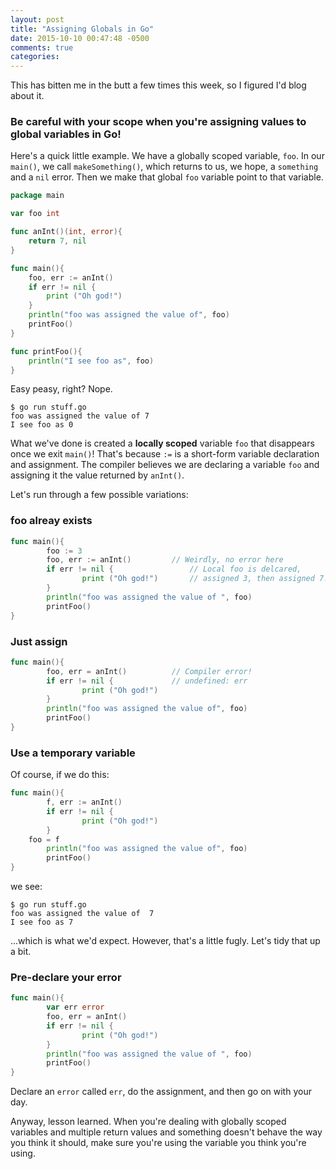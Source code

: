 ```yaml
---
layout: post
title: "Assigning Globals in Go"
date: 2015-10-10 00:47:48 -0500
comments: true
categories: 
---
```


This has bitten me in the butt a few times this week, so I figured I'd blog about it.

### Be careful with your scope when you're assigning values to global variables in Go!


Here's a quick little example. We have a globally scoped variable, `foo`. In our `main()`, we call `makeSomething()`, which returns to us, we hope, a `something` and a `nil` error. Then we make that global `foo` variable point to that variable.

``` go
package main

var foo int

func anInt()(int, error){
	return 7, nil
}

func main(){
	foo, err := anInt()
	if err != nil {
		print ("Oh god!")
	}
	println("foo was assigned the value of", foo)
	printFoo()
}

func printFoo(){
	println("I see foo as", foo)
}
```

Easy peasy, right? Nope. 

```
$ go run stuff.go
foo was assigned the value of 7
I see foo as 0
```


What we've done is created a **locally scoped** variable `foo` that disappears once we exit `main()`! That's because `:=` is a short-form variable declaration and assignment. The compiler believes we are declaring a variable `foo` and assigning it the value returned by `anInt()`.

Let's run through a few possible variations:

### foo alreay exists

``` go
func main(){
        foo := 3
        foo, err := anInt()			// Weirdly, no error here
        if err != nil {					// Local foo is delcared,
                print ("Oh god!")		// assigned 3, then assigned 7.
        }
        println("foo was assigned the value of ", foo)
        printFoo()
}
```

### Just assign

``` go
func main(){
        foo, err = anInt()			// Compiler error!
        if err != nil {				// undefined: err
                print ("Oh god!")
        }
        println("foo was assigned the value of", foo)
        printFoo()
}
```


### Use a temporary variable

Of course, if we do this:

``` go
func main(){
        f, err := anInt()
        if err != nil {
                print ("Oh god!")
        }
	foo = f
        println("foo was assigned the value of", foo)
        printFoo()
}
```

we see:

```
$ go run stuff.go
foo was assigned the value of  7
I see foo as 7
```

...which is what we'd expect. However, that's a little fugly. Let's tidy that up a bit.


### Pre-declare your error

``` go
func main(){
        var err error
        foo, err = anInt()
        if err != nil {
                print ("Oh god!")
        }
        println("foo was assigned the value of ", foo)
        printFoo()
}
```

Declare an `error` called `err`, do the assignment, and then go on with your day. 


Anyway, lesson learned. When you're dealing with globally scoped variables and multiple return values and something doesn't behave the way you think it should, make sure you're using the variable you think you're using.
